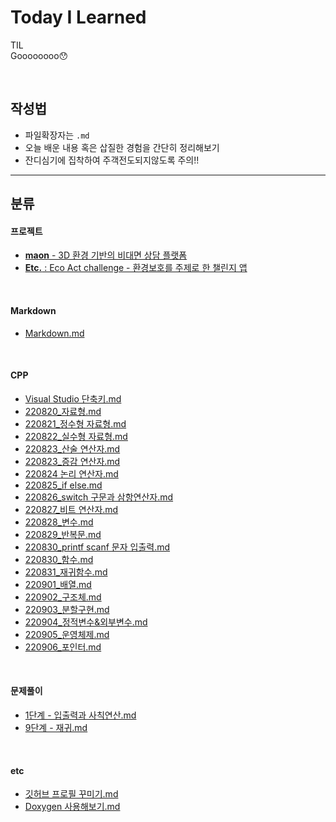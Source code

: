 # Today I Learned

TIL  
Goooooooo😯

<br/>

## 작성법  
* 파일확장자는 `.md`
* 오늘 배운 내용 혹은 삽질한 경험을 간단히 정리해보기
* 잔디심기에 집착하여 주객전도되지않도록 주의!!
---

## 분류  
#### 프로젝트
* [**maon** - 3D 환경 기반의 비대면 상담 플랫폼]()
* [**Etc.** : Eco Act challenge - 환경보호를 주제로 한 챌린지 앱]()

<br/>

#### Markdown  
* [Markdown.md](https://github.com/Yoo-Jeong/TIL/blob/master/Markdown.md)

<br/>

#### CPP
* [Visual Studio 단축키.md](https://github.com/Yoo-Jeong/TIL/blob/master/C%2B%2B/Visual%20Studio%20%EB%8B%A8%EC%B6%95%ED%82%A4.md)
* [220820_자료형.md](https://github.com/Yoo-Jeong/TIL/blob/master/C%2B%2B/220820_%EC%9E%90%EB%A3%8C%ED%98%95.md)
* [220821_정수형 자료형.md](https://github.com/Yoo-Jeong/TIL/blob/master/C%2B%2B/220821_%EC%A0%95%EC%88%98%ED%98%95%20%EC%9E%90%EB%A3%8C%ED%98%95.md)
* [220822_실수형 자료형.md](https://github.com/Yoo-Jeong/TIL/blob/master/C%2B%2B/220822_%EC%8B%A4%EC%88%98%ED%98%95%20%EC%9E%90%EB%A3%8C%ED%98%95.md)
* [220823_산술 연산자.md](https://github.com/Yoo-Jeong/TIL/blob/master/C%2B%2B/220823_%EC%82%B0%EC%88%A0%20%EC%97%B0%EC%82%B0%EC%9E%90.md)
* [220823_증감 연산자.md](https://github.com/Yoo-Jeong/TIL/blob/master/C%2B%2B/220823_%EC%A6%9D%EA%B0%90%EC%97%B0%EC%82%B0%EC%9E%90.md)
* [220824 논리 연산자.md](https://github.com/Yoo-Jeong/TIL/blob/master/C%2B%2B/220824_%EB%85%BC%EB%A6%AC%20%EC%97%B0%EC%82%B0%EC%9E%90.md)
* [220825_if else.md](https://github.com/Yoo-Jeong/TIL/blob/master/C%2B%2B/220825_if%20else.md)
* [220826_switch 구문과 삼항연산자.md](https://github.com/Yoo-Jeong/TIL/blob/master/C%2B%2B/220826_switch%20%EA%B5%AC%EB%AC%B8%EA%B3%BC%20%EC%82%BC%ED%95%AD%EC%97%B0%EC%82%B0%EC%9E%90.md)
* [220827_비트 연산자.md](https://github.com/Yoo-Jeong/TIL/blob/master/C%2B%2B/220827_%EB%B9%84%ED%8A%B8%20%EC%97%B0%EC%82%B0%EC%9E%90.md)
* [220828_변수.md](https://github.com/Yoo-Jeong/TIL/blob/master/C%2B%2B/220828_%EB%B3%80%EC%88%98.md)
* [220829_반복문.md](https://github.com/Yoo-Jeong/TIL/blob/master/C%2B%2B/220829_%EB%B0%98%EB%B3%B5%EB%AC%B8.md)
* [220830_printf scanf 문자 입출력.md](https://github.com/Yoo-Jeong/TIL/blob/master/C%2B%2B/220830_printf%20scanf%20%EB%AC%B8%EC%9E%90%20%EC%9E%85%EC%B6%9C%EB%A0%A5.md)
* [220830_함수.md](https://github.com/Yoo-Jeong/TIL/blob/master/C%2B%2B/220830_%ED%95%A8%EC%88%98.md)
* [220831_재귀함수.md](https://github.com/Yoo-Jeong/TIL/blob/master/C%2B%2B/220831_%EC%9E%AC%EA%B7%80%ED%95%A8%EC%88%98.md)
* [220901_배열.md](https://github.com/Yoo-Jeong/TIL/blob/master/C%2B%2B/220901_%EB%B0%B0%EC%97%B4.md)
* [220902_구조체.md](https://github.com/Yoo-Jeong/TIL/blob/master/C%2B%2B/220902_%EA%B5%AC%EC%A1%B0%EC%B2%B4.md)
* [220903_분할구현.md](https://github.com/Yoo-Jeong/TIL/blob/master/C%2B%2B/220903_%EB%B6%84%ED%95%A0%EA%B5%AC%ED%98%84.md)
* [220904_정적변수&외부변수.md](https://github.com/Yoo-Jeong/TIL/blob/master/C%2B%2B/220904_%EC%A0%95%EC%A0%81%EB%B3%80%EC%88%98%26%EC%99%B8%EB%B6%80%EB%B3%80%EC%88%98.md)
* [220905_운영체제.md](https://github.com/Yoo-Jeong/TIL/blob/master/C%2B%2B/220905_%EC%9A%B4%EC%98%81%EC%B2%B4%EC%A0%9C.md)
* [220906_포인터.md](https://github.com/Yoo-Jeong/TIL/blob/master/C%2B%2B/220906_%ED%8F%AC%EC%9D%B8%ED%84%B0.md)

<br/>

#### 문제풀이
* [1단계 - 입출력과 사칙연산.md](https://github.com/Yoo-Jeong/TIL/blob/master/Algorithm/1%EB%8B%A8%EA%B3%84-%EC%9E%85%EC%B6%9C%EB%A0%A5%EA%B3%BC%20%EC%82%AC%EC%B9%99%EC%97%B0%EC%82%B0.md)
* [9단계 - 재귀.md](https://github.com/Yoo-Jeong/TIL/blob/master/Algorithm/9%EB%8B%A8%EA%B3%84-%EC%9E%AC%EA%B7%80.md)

<br/>

#### etc
* [깃허브 프로필 꾸미기.md](https://github.com/Yoo-Jeong/TIL/blob/master/etc/%EA%B9%83%ED%97%88%EB%B8%8C%20%ED%94%84%EB%A1%9C%ED%95%84%20%EA%BE%B8%EB%AF%B8%EA%B8%B0.md)
* [Doxygen 사용해보기.md](https://github.com/Yoo-Jeong/TIL/blob/master/etc/Doxygen%20%EC%82%AC%EC%9A%A9%ED%95%B4%EB%B3%B4%EA%B8%B0.md)


